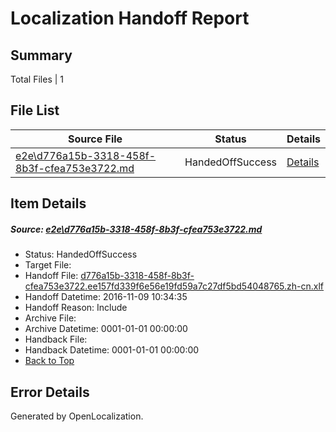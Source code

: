 # <a name='report-top'></a> Localization Handoff Report

## Summary
 Total Files | 1

## File List
 Source File | Status | Details 
 ----------- | ------ | ------- 
 [e2e\d776a15b-3318-458f-8b3f-cfea753e3722.md](https://github.com/OpenLocalizationTestOrg/ol-test0/blob/d86deb1eba5af066174d14af9fcbe54315243c43/e2e/d776a15b-3318-458f-8b3f-cfea753e3722.md) | HandedOffSuccess | [Details](#165028f28c9b067da06fe67baf969cda6d41694f1)

## Item Details
##### <a name='165028f28c9b067da06fe67baf969cda6d41694f1'></a> Source: [e2e\d776a15b-3318-458f-8b3f-cfea753e3722.md](https://github.com/OpenLocalizationTestOrg/ol-test0/blob/d86deb1eba5af066174d14af9fcbe54315243c43/e2e/d776a15b-3318-458f-8b3f-cfea753e3722.md)
* Status: HandedOffSuccess
* Target File: 
* Handoff File: [d776a15b-3318-458f-8b3f-cfea753e3722.ee157fd339f6e56e19fd59a7c27df5bd54048765.zh-cn.xlf](https://github.com/OpenLocalizationTestOrg/ol-test0-handoff/blob/2d00d414564197939090ed48f497f9b033b54934/ol-handoff/OpenLocalizationTestOrg/ol-test0-zhcn/yufeih/ht/d776a15b-3318-458f-8b3f-cfea753e3722.ee157fd339f6e56e19fd59a7c27df5bd54048765.zh-cn.xlf)
* Handoff Datetime: 2016-11-09 10:34:35
* Handoff Reason: Include
* Archive File: 
* Archive Datetime: 0001-01-01 00:00:00
* Handback File: 
* Handback Datetime: 0001-01-01 00:00:00
* [Back to Top](#report-top)


## Error Details

Generated by OpenLocalization.
